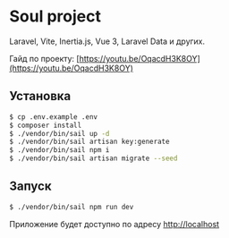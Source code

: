 # Soul project

Laravel, Vite, Inertia.js, Vue 3, Laravel Data и других.

Гайд по проекту: [https://youtu.be/OqacdH3K8OY](https://youtu.be/OqacdH3K8OY)

## Установка

```bash
$ cp .env.example .env
$ composer install
$ ./vendor/bin/sail up -d
$ ./vendor/bin/sail artisan key:generate
$ ./vendor/bin/sail npm i
$ ./vendor/bin/sail artisan migrate --seed
```

## Запуск

```bash
$ ./vendor/bin/sail npm run dev
```

Приложение будет доступно по адресу [http://localhost](http://localhost)
